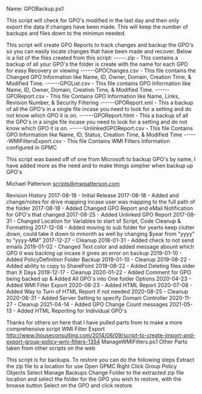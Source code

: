 Name: GPOBackup.ps1

This script will check for GPO's modified in the last day and then only export the data if changes have been made.  This will keep the number of backups and files down to the minimun needed.

This script will create GPO Reports to track changes and backup the GPO's so you can easily locate changes that have been made and recover.
Below is a list of the files created from this script:
    <Year>-<Month>-<Date>-<Hour>-<Minuite>-<Domain>.zip                      - This contains a backup of all your GPO's the folder is create with the name for each GPO for easy Recovery or viewing
    <Year>-<Month>-<Date>-<Hour>-<Minuite>-<Domain>-GPOChanges.csv           - This file contains the Changed GPO Information like Name, ID, Owner, Domain, Creation Time, & Modified Time.
    <Year>-<Month>-<Date>-<Hour>-<Minuite>-<Domain>-GPOList.csv              - This file contains GPO Information like Name, ID, Owner, Domain, Creation Time, & Modified Time.
    <Year>-<Month>-<Date>-<Hour>-<Minuite>-<Domain>-GPOReport.csv            - This file Contains GPO Information like Name, Links, Revision Number, & Security Filtering
    <Year>-<Month>-<Date>-<Hour>-<Minuite>-<Domain>-GPOReport.xml            - This a backup of all the GPO's in a single file incase you need to look for a setting and do not know which GPO it is on.
    <Year>-<Month>-<Date>-<Hour>-<Minuite>-<Domain>-GPOReport.html           - This a backup of all the GPO's in a single file incase you need to look for a setting and do not know which GPO it is on.
    <Year>-<Month>-<Date>-<Hour>-<Minuite>-<Domain>-UnlinkedGPOReport.csv    - This file Contains GPO Information like Name, ID, Status, Creation Time, & Modified Time
    <Year>-<Month>-<Date>-<Hour>-<Minuite>-<Domain>-WMIFiltersExport.csv     - This file Contains WMI Filters Information configured in GPMC

This script was based off of one from Microsoft to backup GPO's by name, I have added more as the need and to make things simplier when backup up GPO's

Michael Patterson
scripts@mwpatterson.com

Revision History
    2017-08-18 - Initial Release
    2017-08-18 - Added and change/notes for drive mapping incase user was mapping to the full path of the folder
    2017-08-18 - Added Changed GPO Report and eMail Notification for GPO's that changed
    2017-08-25 - Added Unlinked GPO Report
    2017-08-31 - Changed Location for Variables to start of Script, Code Cleanup & Formatting
    2017-12-08 - Added moving to sub folder for yearto keep clutter down, could take it down to mmonth as well by changing $year from "yyyy" to "yyyy-MM"
    2017-12-27 - Cleanup
    2018-01-31 - Added check to not send emails
    2019-01-02 - Changed Text color and added message abount which GPO it was backing up incase it gives an error on backup
    2019-01-10 - Added PolicyDefinition Folder Backup
    2019-01-10 - Cleanup
    2019-08-22 - Added ability to copy to SharePoint
    2019-08-22 - Added Deleting files older than X Days
    2019-12-17 - Cleanup
    2020-01-22 - Added Comment for GPO being backed up & Added All GPO's into One folder Options
    2020-04-23 - Added WMI Filter Export
    2020-06-23 - Added HTML Report
    2020-07-08 - Added Way to Turn of HTML Report if not needed
    2020-08-25 - Cleanup
    2020-08-31 - Added Server Setting to specify Domain Controller
    2020-11-27 - Cleanup
    2021-04-14 - Added GPO Change Count messages
    2021-05-13 - Added HTML Reporting for Individual GPO's

Thanks for others on here that I have pulled parts from to make a more comprehensive script
    WMI Filter Export
    http://www.jhouseconsulting.com/2014/06/09/script-to-create-import-and-export-group-policy-wmi-filters-1354
    ManageWMIFilters.ps1
    Other Parts taken from other scripts on the web

This script is for backups.  To restore you can do the following steps
    Extract the zip file to a location for use
    Open GPMC
    Right Click Group Policy Objects
    Select Manage Backups
    Change Folder to the extracted zip file location and select the folder for the GPO you wish to restore, with the browse button
    Select on the GPO and click restore 
